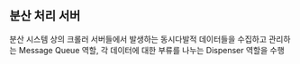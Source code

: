 ## 분산 처리 서버

분산 시스템 상의 크롤러 서버들에서 발생하는 동시다발적 데이터들을 수집하고 관리하는 Message Queue 역할, 각 데이터에 대한 부류를 나누는 Dispenser 역할을 수행